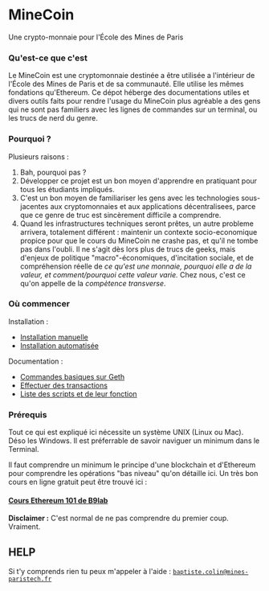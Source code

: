 # MineCoin
Une crypto-monnaie pour l'École des Mines de Paris


### Qu'est-ce que c'est

Le MineCoin est une cryptomonnaie destinée a être utilisée a l'intérieur de l'École des Mines de Paris et de sa communauté. Elle utilise les mêmes fondations qu'Ethereum. Ce dépot héberge des documentations utiles et divers outils faits pour rendre l'usage du MineCoin plus agréable a des gens qui ne sont pas familiers avec les lignes de commandes sur un terminal, ou les trucs de nerd du genre.

### Pourquoi ?

Plusieurs raisons :

   1. Bah, pourquoi pas ?
   2. Développer ce projet est un bon moyen d'apprendre en pratiquant pour tous les étudiants impliqués.
   3. C'est un bon moyen de familiariser les gens avec les technologies sous-jacentes aux cryptomonnaies et aux applications décentralisees, parce que ce genre de truc est sincèrement difficile a comprendre.
   4. Quand les infrastructures techniques seront prêtes, un autre probleme arrivera, totalement différent : maintenir un contexte socio-economique propice pour que le cours du MineCoin ne crashe pas, et qu'il ne tombe pas dans l'oubli. Il ne s'agit dès lors plus de trucs de geeks, mais d'enjeux de politique "macro"-économiques, d'incitation sociale, et de compréhension réelle de *ce qu'est une monnaie, pourquoi elle a de la valeur, et comment/pourquoi cette valeur varie.* Chez nous, c'est ce qu'on appelle de la _compètence transverse_.


### Où commencer

Installation :
  * [Installation manuelle](https://github.com/baptistecolin/minecoin/blob/master/docs/install.md)
  * [Installation automatisée](https://github.com/baptistecolin/minecoin/blob/master/docs/auto_install.md)

Documentation :

  * [Commandes basiques sur Geth](https://github.com/baptistecolin/minecoin/blob/master/docs/geth_intro.md)
  * [Effectuer des transactions](https://github.com/baptistecolin/minecoin/blob/master/docs/transactions.md)
  * [Liste des scripts et de leur fonction](https://github.com/baptistecolin/minecoin/tree/master/scripts)

### Prérequis

Tout ce qui est expliqué ici nécessite un système UNIX (Linux ou Mac). Déso les Windows. Il est préferrable de savoir naviguer un minimum dans le Terminal.

Il faut comprendre un minimum le principe d'une blockchain et d'Ethereum pour comprendre les opérations "bas niveau" qu'on détaille ici. Un très bon cours en ligne gratuit peut être trouvé ici :

#### [Cours Ethereum 101 de B9lab](https://academy.b9lab.com/courses/B9lab/X16-0/2016/about)

**Disclaimer :** C'est normal de ne pas comprendre du premier coup. Vraiment.

## HELP

Si t'y comprends rien tu peux m'appeler à l'aide : [`baptiste.colin@mines-paristech.fr`](mailto:baptiste.colin@mines-paristech.fr)
